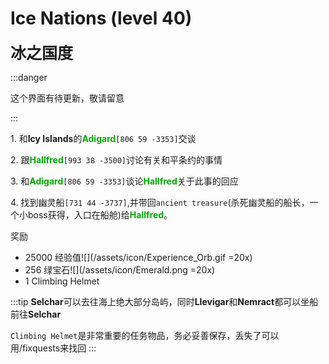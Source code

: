# Ice Nations (level 40)
<span style="font-size: 25px;">**冰之国度**</span>

:::danger

这个界面有待更新，敬请留意

:::

<span class="stage-index">1.</span> 和**Icy Islands**的<font color=00AA00>**Adigard**</font>`[806 59 -3353]`交谈

<span class="stage-index">2.</span> 跟<font color=00AA00>**Hallfred**</font>`[993 38 -3500]`讨论有关和平条约的事情

<span class="stage-index">3.</span> 和<font color=00AA00>**Adigard**</font>`[806 59 -3353]`谈论<font color=00AA00>**Hallfred**</font>关于此事的回应

<span class="stage-index">4.</span> 找到幽灵船`[731 44 -3737]`,并带回`ancient treasure`(杀死幽灵船的船长，一个小boss获得，入口在船舱)给<font color=00AA00>**Hallfred**</font>。


奖励
+ 25000 经验值![](/assets/icon/Experience_Orb.gif =20x)
+ 256 绿宝石![](/assets/icon/Emerald.png =20x)
+ 1 Climbing Helmet

:::tip
**Selchar**可以去往海上绝大部分岛屿，同时**Llevigar**和**Nemract**都可以坐船前往**Selchar**

`Climbing Helmet`是非常重要的任务物品，务必妥善保存，丢失了可以用/fixquests来找回
:::